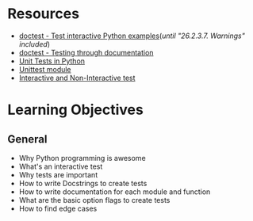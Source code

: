 # Resources
- [doctest - Test interactive Python examples](https://docs.python.org/3.4/library/doctest.html)(*until "26.2.3.7. Warnings" included*)
- [doctest - Testing through documentation](https://pymotw.com/3/doctest/)
- [Unit Tests in Python](https://www.youtube.com/watch?v=1Lfv5tUGsn8)
- [Unittest module](https://www.youtube.com/watch?v=6tNS--WetLI)
- [Interactive and Non-Interactive test](https://mattermost.com/blog/testing-python-understanding-doctest-and-unittest/)

# Learning Objectives
## General
- Why Python programming is awesome
- What's an interactive test
- Why tests are important
- How to write Docstrings to create tests
- How to write documentation for each module and function
- What are the basic option flags to create tests
- How to find edge cases
